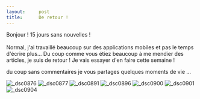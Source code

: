 ```yaml
---
layout:     post
title:      De retour !
---
```


Bonjour !
15 jours sans nouvelles !<br><br>
Normal, j'ai travaillé beaucoup sur des applications mobiles et pas le temps d'écrire plus...
Du coup comme vous étiez beaucoup à me mendier des articles, je suis de retour ! Je vais essayer d'en faire cette semaine !

du coup sans commentaires je vous partages quelques moments de vie ...

![_dsc0876](https://cloud.githubusercontent.com/assets/1808854/10246529/cf66ad82-6944-11e5-9e64-d6b12abbc1a0.jpg)
![_dsc0877](https://cloud.githubusercontent.com/assets/1808854/10246528/cf669766-6944-11e5-8166-a8985b4ba6b1.jpg)
![_dsc0891](https://cloud.githubusercontent.com/assets/1808854/10246532/cf6998d0-6944-11e5-962f-f9e50e517ec2.jpg)
![_dsc0896](https://cloud.githubusercontent.com/assets/1808854/10246531/cf68a70e-6944-11e5-860e-119f79816630.jpg)
![_dsc0900](https://cloud.githubusercontent.com/assets/1808854/10246530/cf67cb54-6944-11e5-8aac-2e66611cd4f3.jpg)
![_dsc0901](https://cloud.githubusercontent.com/assets/1808854/10246533/cf6c94ae-6944-11e5-951d-87301d94b566.jpg)
![_dsc0904](https://cloud.githubusercontent.com/assets/1808854/10246534/cfbaaec8-6944-11e5-8754-9c54d076ab66.jpg)

